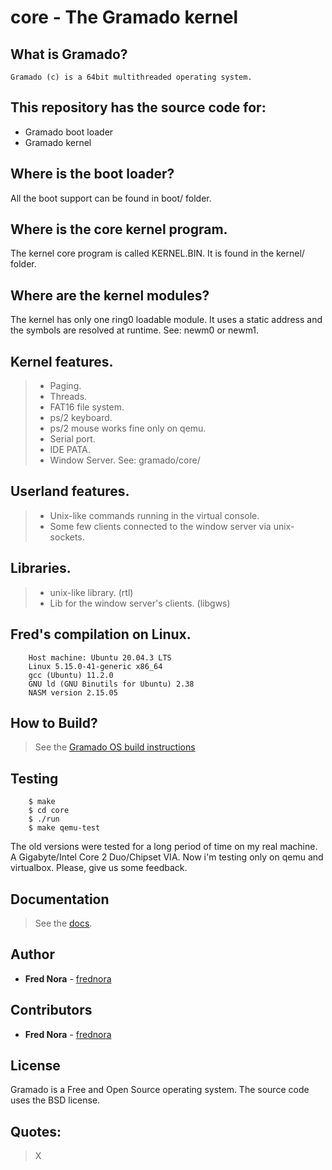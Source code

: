 # core - The Gramado kernel

## What is Gramado?

    Gramado (c) is a 64bit multithreaded operating system.

## This repository has the source code for:

* Gramado boot loader
* Gramado kernel

## Where is the boot loader?

All the boot support can be found in boot/ folder.

## Where is the core kernel program.

The kernel core program is called KERNEL.BIN. It is found in the kernel/ folder.

## Where are the kernel modules?

The kernel has only one ring0 loadable module. It uses a static address and the symbols are resolved at runtime. See: newm0 or newm1.


## Kernel features.

> * Paging.
> * Threads.
> * FAT16 file system.
> * ps/2 keyboard. 
> * ps/2 mouse works fine only on qemu.
> * Serial port. 
> * IDE PATA. 
> * Window Server. See: gramado/core/

## Userland features.

> * Unix-like commands running in the virtual console.
> * Some few clients connected to the window server via unix-sockets.

## Libraries.

> * unix-like library. (rtl)
> * Lib for the window server's clients. (libgws)

## Fred's compilation on Linux.
```
    Host machine: Ubuntu 20.04.3 LTS
    Linux 5.15.0-41-generic x86_64
    gcc (Ubuntu) 11.2.0 
    GNU ld (GNU Binutils for Ubuntu) 2.38
    NASM version 2.15.05
```

## How to Build?

> See the [Gramado OS build instructions](https://github.com/gramado/gramado/blob/master/docs/build.md)

## Testing

```
	$ make
	$ cd core
	$ ./run
	$ make qemu-test
```

The old versions were tested for a long period of time on my 
real machine. A Gigabyte/Intel Core 2 Duo/Chipset VIA.
Now i'm testing only on qemu and virtualbox.
Please, give us some feedback.

## Documentation

> See the [docs](https://github.com/gramado/gramado/tree/master/docs).

## Author

* **Fred Nora** - [frednora](https://twitter.com/frednora)

## Contributors

* **Fred Nora** - [frednora](https://facebook.com/frednora)

## License

Gramado is a Free and Open Source operating system.
The source code uses the BSD license.

## Quotes:
> X


